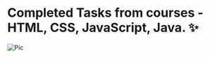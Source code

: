 # Completed Tasks from courses - HTML, CSS, JavaScript, Java. ✨
![Pic](https://i.pinimg.com/564x/18/ed/5d/18ed5d124d8fc70769fb0d8456966867.jpg)
